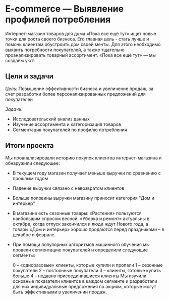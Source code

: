 # E-commerce — Выявление профилей потребления
Интернет-магазин товаров для дома «Пока все ещё тут» ищет новые точки для роста своего бизнеса. Его главная цель - стать лучше и помочь клиентам обустроить дом своей мечты. Для этого необходимо выявить потребности покупателей, а также тщательно проанализировать товарный ассортимент. «Пока все ещё тут» — мы создаём уют!
## Цели и задачи

*Цель:* Повышение эффективности бизнеса и увеличение продаж, за счет разработки более персонализированных предложений для покупателей

*Задачи:*
- Исследовательский анализ данных
- Изучение ассортимента и категоризация товаров
- Сегментация покупателей по профилю потребления

## Итоги проекта
Мы проанализировали историю покупок клиентов интернет-магазина и обнаружили следующее:

- В текущем году магазин получает меньше выручки по сравнению с прошлым годом
- Падение выручки связано с невозвратом клиентов
- Больше половины выручки магазину приносит категория "Дом и интерьер"
- В магазине есть сезонные товары: «Растения» пользуются наибольшим спросом весной, «Уборка и ремонт» актуальны в октябре, когда отпуск закончился и люди ждут Нового года, а товары «Дом и интерьер» хорошо продаются перед праздниками – в декабре и феврале.
- При помощи популярных алгоритмов машинного обучения мы провели сегментацию покупателей и определили следующие сегменты:

    0 – «одноразовые» клиенты, которые купили и пропали
    1 – сезонные покупатели
    2 – постоянные покупатели
    3 – клиенты, готовые купить больше
    4 – недавно присоединившиеся клиенты
Мы изучили основные показатели клиентов в каждом сегменте и разработали для них индивидуальные предложения по акциям, которые могут быть эффективными в увеличении продаж.

